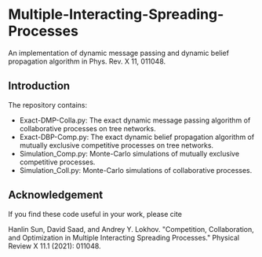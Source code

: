 # Multiple-Interacting-Spreading-Processes

An implementation of dynamic message passing and dynamic belief propagation algorithm in Phys. Rev. X 11, 011048.

## Introduction
The repository contains:
- Exact-DMP-Colla.py: The exact dynamic message passing algorithm of collaborative processes on tree networks.
- Exact-DBP-Comp.py: The exact dynamic belief propagation algorithm of mutually exclusive competitive processes on tree networks.
- Simulation_Comp.py: Monte-Carlo simulations of mutually exclusive competitive processes.
- Simulation_Coll.py: Monte-Carlo simulations of collaborative processes.

## Acknowledgement
If you find these code useful in your work, please cite

Hanlin Sun, David Saad, and Andrey Y. Lokhov. "Competition, Collaboration, and Optimization in Multiple Interacting Spreading Processes." Physical Review X 11.1 (2021): 011048.
